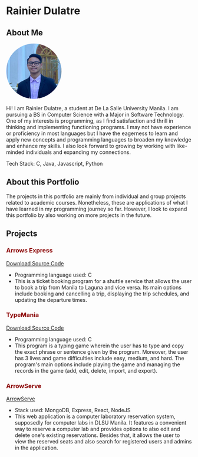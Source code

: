 # Rainier Dulatre

## About Me

<img src="assets/display pic.jpg" alt="Profile Picture" width="150" height="150" style="border-radius: 50%;">

Hi! I am Rainier Dulatre, a student at De La Salle University Manila. I am pursuing a BS in Computer Science with a Major in Software Technology. One of my interests is programming, as I find satisfaction and thrill in thinking and implementing functioning programs. I may not have experience or proficiency in most languages but I have the eagerness to learn and apply new concepts and programming languages to broaden my knowledge and enhance my skills. I also look forward to growing by working with like-minded individuals and expanding my connections.

Tech Stack: C, Java, Javascript, Python

## About this Portfolio

The projects in this portfolio are mainly from individual and group projects related to academic courses. Nonetheless, these are applications of what I have learned in my programming journey so far. However, I look to expand this portfolio by also working on more projects in the future.

## Projects
### <span style="color: darkred;">Arrows Express</span>

[Download Source Code](https://github.com/420Rain/Project-Portfolio/raw/main/Arrows-Express/Arrows-Express.zip)

- Programming language used: C
- This is a ticket booking program for a shuttle service that allows the user to book a trip from Manila to Laguna and vice versa. Its main options include booking and cancelling a trip, displaying the trip schedules, and updating the departure times.

### <span style="color: darkred;">TypeMania</span>

[Download Source Code](https://github.com/420Rain/Project-Portfolio/raw/main/TypeMania/TypeMania.zip)

- Programming language used: C
- This program is a typing game wherein the user has to type and copy the exact phrase or sentence given by the program. Moreover, the user has 3 lives and game difficulties include easy, medium, and hard. The program's main options include playing the game and managing the records in the game (add, edit, delete, import, and export).

### <span style="color: darkred;">ArrowServe</span>

[ArrowServe](https://apdev-mco-l6d5.onrender.com/)

- Stack used: MongoDB, Express, React, NodeJS
- This web application is a computer laboratory reservation system, supposedly for computer labs in DLSU Manila. It features a convenient way to reserve a computer lab and provides options to also edit and delete one's existing reservations. Besides that, it allows the user to view the reserved seats and also search for registered users and admins in the application.
